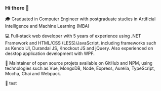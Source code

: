 ### Hi there 👋

<!--
**Vicnovais/Vicnovais** is a ✨ _special_ ✨ repository because its `README.md` (this file) appears on your GitHub profile.

Here are some ideas to get you started:

- 🔭 I’m currently working on ...
- 🌱 I’m currently learning ...
- 👯 I’m looking to collaborate on ...
- 🤔 I’m looking for help with ...
- 💬 Ask me about ...
- 📫 How to reach me: ...
- 😄 Pronouns: ...
- ⚡ Fun fact: ...
-->
:mortar_board: Graduated in Computer Engineer with postgraduate studies in Artificial Intelligence and Machine Learning (MBA)

:computer: Full-stack web developer with 5 years of experience using .NET Framework and HTML/CSS (LESS)/JavaScript, including frameworks such as Kendo UI, Durandal JS, Knockout JS and jQuery. Also experienced on desktop application development with WPF.

:book: Maintainer of open source projets available on GitHub and NPM, using technologies such as Vue, MongoDB, Node, Express, Aurelia, TypeScript, Mocha, Chai and Webpack.

:mage: test
